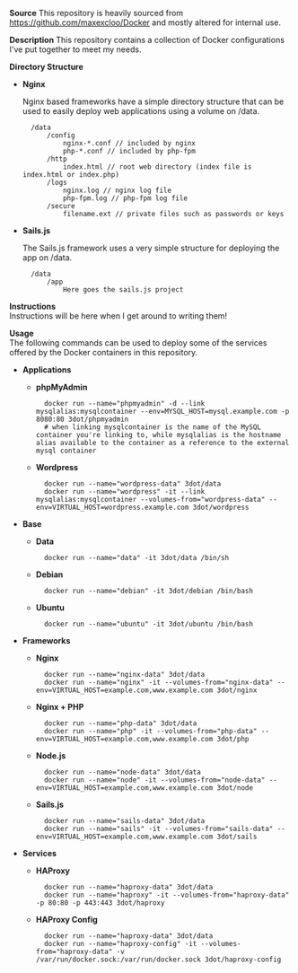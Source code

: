 **Source**
This repository is heavily sourced from https://github.com/maxexcloo/Docker and mostly altered for internal use.

**Description**
This repository contains a collection of Docker configurations I've put together to meet my needs.

**Directory Structure**

- **Nginx**

    Nginx based frameworks have a simple directory structure that can be used to easily deploy web applications using a volume on /data.

        /data
            /config
                nginx-*.conf // included by nginx
                php-*.conf // included by php-fpm
            /http
                index.html // root web directory (index file is index.html or index.php)
            /logs
                nginx.log // nginx log file
                php-fpm.log // php-fpm log file
            /secure
                filename.ext // private files such as passwords or keys
				
- **Sails.js**

	The Sails.js framework uses a very simple structure for deploying the app on /data.
	
		/data
			/app
				Here goes the sails.js project

**Instructions**  
Instructions will be here when I get around to writing them!

**Usage**  
The following commands can be used to deploy some of the services offered by the Docker containers in this repository.

- **Applications**

    - **phpMyAdmin**

            docker run --name="phpmyadmin" -d --link mysqlalias:mysqlcontainer --env=MYSQL_HOST=mysql.example.com -p 8080:80 3dot/phpmyadmin
			# when linking mysqlcontainer is the name of the MySQL container you're linking to, while mysqlalias is the hostname alias available to the container as a reference to the external mysql container

    - **Wordpress**

            docker run --name="wordpress-data" 3dot/data
            docker run --name="wordpress" -it --link mysqlalias:mysqlcontainer --volumes-from="wordpress-data" --env=VIRTUAL_HOST=wordpress.example.com 3dot/wordpress

- **Base**

    - **Data**

            docker run --name="data" -it 3dot/data /bin/sh

    - **Debian**

            docker run --name="debian" -it 3dot/debian /bin/bash

    - **Ubuntu**

            docker run --name="ubuntu" -it 3dot/ubuntu /bin/bash

- **Frameworks**

    - **Nginx**

            docker run --name="nginx-data" 3dot/data
            docker run --name="nginx" -it --volumes-from="nginx-data" --env=VIRTUAL_HOST=example.com,www.example.com 3dot/nginx

    - **Nginx + PHP**

            docker run --name="php-data" 3dot/data
            docker run --name="php" -it --volumes-from="php-data" --env=VIRTUAL_HOST=example.com,www.example.com 3dot/php
	
	- **Node.js**

            docker run --name="node-data" 3dot/data
            docker run --name="node" -it --volumes-from="node-data" --env=VIRTUAL_HOST=example.com,www.example.com 3dot/node
	
	- **Sails.js**

            docker run --name="sails-data" 3dot/data
            docker run --name="sails" -it --volumes-from="sails-data" --env=VIRTUAL_HOST=example.com,www.example.com 3dot/sails

- **Services**

    - **HAProxy**

            docker run --name="haproxy-data" 3dot/data
            docker run --name="haproxy" -it --volumes-from="haproxy-data" -p 80:80 -p 443:443 3dot/haproxy
        
    - **HAProxy Config**

            docker run --name="haproxy-data" 3dot/data
            docker run --name="haproxy-config" -it --volumes-from="haproxy-data" -v /var/run/docker.sock:/var/run/docker.sock 3dot/haproxy-config

